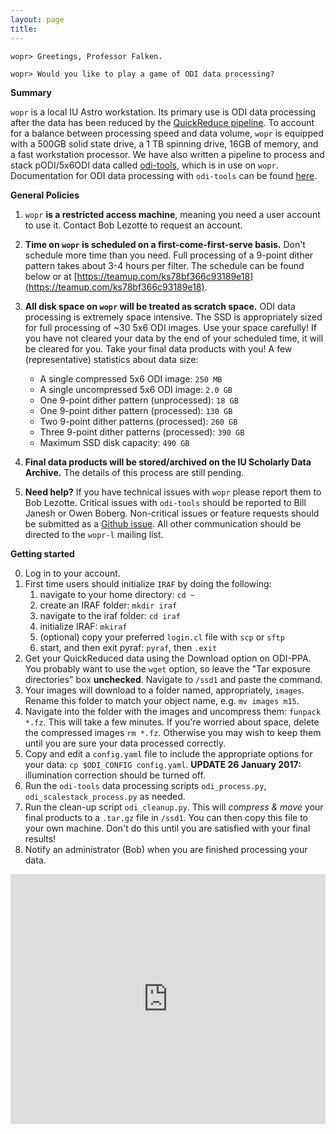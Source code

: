 ```yaml
---
layout: page
title:
---
```

`wopr> Greetings, Professor Falken.`

`wopr> Would you like to play a game of ODI data processing?`

**Summary** 

`wopr` is a local IU Astro workstation. Its primary use is ODI data processing after the data has been reduced by the [QuickReduce pipeline](https://portal.odi.iu.edu). To account for a balance between processing speed and data volume, `wopr` is equipped with a 500GB solid state drive, a 1 TB spinning drive, 16GB of memory, and a fast workstation processor. We have also written a pipeline to process and stack pODI/5x6ODI data called [odi-tools](https://github.com/bjanesh/odi-tools), which is in use on `wopr`. Documentation for ODI data processing with `odi-tools` can be found [here](http://odi-tools.readthedocs.io).

**General Policies**

1. `wopr` **is a restricted access machine**, meaning you need a user account to use it. Contact Bob Lezotte to request an account. 

2. **Time on `wopr` is scheduled on a first-come-first-serve basis.** Don't schedule more time than you need. Full processing of a 9-point dither pattern takes about 3-4 hours per filter. The schedule can be found below or at [https://teamup.com/ks78bf366c93189e18](https://teamup.com/ks78bf366c93189e18). 

3. **All disk space on `wopr` will be treated as scratch space.** ODI data processing is extremely space intensive. The SSD is appropriately sized for full processing of ~30 5x6 ODI images. Use your space carefully! If you have not cleared your data by the end of your scheduled time, it will be cleared for you. Take your final data products with you! A few (representative) statistics about data size:
    * A single compressed 5x6 ODI image: `250 MB`
    * A single uncompressed 5x6 ODI image: `2.0 GB`
    * One 9-point dither pattern (unprocessed): `18 GB`
    * One 9-point dither pattern (processed): `130 GB`
    * Two 9-point dither patterns (processed): `260 GB`
    * Three 9-point dither patterns (processed): `390 GB`
    * Maximum SSD disk capacity: `490 GB`

4. **Final data products will be stored/archived on the IU Scholarly Data Archive.** The details of this process are still pending.

5. **Need help?** If you have technical issues with `wopr` please report them to Bob Lezotte. Critical issues with `odi-tools` should be reported to Bill Janesh or Owen Boberg. Non-critical issues or feature requests should be submitted as a [Github issue](https://github.com/bjanesh/odi-tools/issues). All other communication should be directed to the `wopr-l` mailing list.

**Getting started**

0. Log in to your account.
1. First time users should initialize `IRAF` by doing the following:
    1. navigate to your home directory: `cd ~`
    2. create an IRAF folder: `mkdir iraf`
    3. navigate to the iraf folder: `cd iraf`
    4. initialize IRAF: `mkiraf`
    5. (optional) copy your preferred `login.cl` file with `scp` or `sftp`
    6. start, and then exit pyraf: `pyraf`, then `.exit`
2. Get your QuickReduced data using the Download option on ODI-PPA. You probably want to use the `wget` option, so leave the "Tar exposure directories" box **unchecked**. Navigate to `/ssd1` and paste the command.
3. Your images will download to a folder named, appropriately, `images`. Rename this folder to match your object name, e.g. `mv images m15`.
4. Navigate into the folder with the images and uncompress them: `funpack *.fz`. This will take a few minutes. If you're worried about space, delete the compressed images `rm *.fz`. Otherwise you may wish to keep them until you are sure your data processed correctly.
5. Copy and edit a `config.yaml` file to include the appropriate options for your data: `cp $ODI_CONFIG config.yaml`. **UPDATE 26 January 2017:** illumination correction should be turned off.
6. Run the `odi-tools` data processing scripts `odi_process.py`, `odi_scalestack_process.py` as needed. 
7. Run the clean-up script `odi_cleanup.py`. This will *compress & move* your final products to a `.tar.gz` file in `/ssd1`. You can then copy this file to your own machine. Don't do this until you are satisfied with your final results!
8. Notify an administrator (Bob) when you are finished processing your data.

<iframe src="https://teamup.com/ks78bf366c93189e18" frameborder="0" width="100%" height="400"></iframe> 
